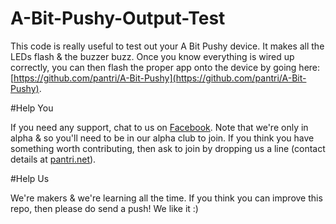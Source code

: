 # A-Bit-Pushy-Output-Test
This code is really useful to test out your A Bit Pushy device.  It makes all the LEDs flash & the buzzer buzz.  Once you know everything is wired up correctly, you can then flash the proper app onto the device by going here: [https://github.com/pantri/A-Bit-Pushy](https://github.com/pantri/A-Bit-Pushy).

#Help You

If you need any support, chat to us on [Facebook](https://www.facebook.com/groups/545153832488441/).  Note that we're only in alpha & so you'll need to be in our alpha club to join.  If you think you have something worth contributing, then ask to join by dropping us a line (contact details at [pantri.net](http://www.pantri.net)).

#Help Us

We're makers & we're learning all the time.  If you think you can improve this repo, then please do send a push! We like it :)
